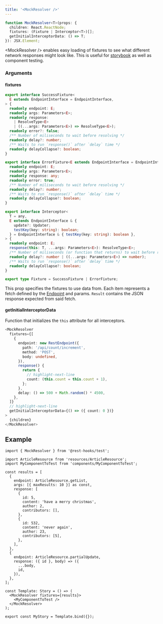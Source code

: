 ```yaml
---
title: '<MockResolver />'
---
```


```typescript
function MockResolver<T>(props: {
  children: React.ReactNode;
  fixtures: (Fixture | Interceptor<T>)[];
  getInitialInterceptorData: () => T;
}): JSX.Element;
```

&lt;MockResolver /\> enables easy loading of fixtures to see what different network responses might look like.
This is useful for [storybook](../guides/storybook.md) as well as component testing.

### Arguments

#### fixtures

```typescript
export interface SuccessFixture<
  E extends EndpointInterface = EndpointInterface,
> {
  readonly endpoint: E;
  readonly args: Parameters<E>;
  readonly response:
    | ResolveType<E>
    | ((...args: Parameters<E>) => ResolveType<E>);
  readonly error?: false;
  /** Number of miliseconds to wait before resolving */
  readonly delay?: number;
  /** Waits to run `response()` after `delay` time */
  readonly delayCollapse?: boolean;
}

export interface ErrorFixture<E extends EndpointInterface = EndpointInterface> {
  readonly endpoint: E;
  readonly args: Parameters<E>;
  readonly response: any;
  readonly error: true;
  /** Number of miliseconds to wait before resolving */
  readonly delay?: number;
  /** Waits to run `response()` after `delay` time */
  readonly delayCollapse?: boolean;
}

export interface Interceptor<
  T = any,
  E extends EndpointInterface & {
    update?: Updater;
    testKey(key: string): boolean;
  } = EndpointInterface & { testKey(key: string): boolean },
> {
  readonly endpoint: E;
  response(this: T, ...args: Parameters<E>): ResolveType<E>;
  /** Number of miliseconds (or function that returns) to wait before resolving */
  readonly delay?: number | ((...args: Parameters<E>) => number);
  /** Waits to run `response()` after `delay` time */
  readonly delayCollapse?: boolean;
}

export type Fixture = SuccessFixture | ErrorFixture;
```

This prop specifies the fixtures to use data from. Each item represents a fetch defined by the
[Endpoint](/rest/api/Endpoint) and params. `Result` contains the JSON response expected from said fetch.

#### getInitialInterceptorData

Function that initializes the `this` attribute for all interceptors.

```ts
<MockResolver
  fixtures={[
    {
      endpoint: new RestEndpoint({
        path: '/api/count/increment',
        method: 'POST',
        body: undefined,
      }),
      response() {
        return {
          // highlight-next-line
          count: (this.count = this.count + 1),
        };
      },
      delay: () => 500 + Math.random() * 4500,
    },
  ]}
  // highlight-next-line
  getInitialInterceptorData={() => ({ count: 0 })}
>
  {children}
</MockResolver>
```

## Example

```tsx
import { MockResolver } from '@rest-hooks/test';

import ArticleResource from 'resources/ArticleResource';
import MyComponentToTest from 'components/MyComponentToTest';

const results = [
  {
    endpoint: ArticleResource.getList,
    args: [{ maxResults: 10 }] as const,
    response: [
      {
        id: 5,
        content: 'have a merry christmas',
        author: 2,
        contributors: [],
      },
      {
        id: 532,
        content: 'never again',
        author: 23,
        contributors: [5],
      },
    ],
  },
  {
    endpoint: ArticleResource.partialUpdate,
    response: ({ id }, body) => ({
      ...body,
      id,
    }),
  },
];

const Template: Story = () => (
  <MockResolver fixtures={results}>
    <MyComponentToTest />
  </MockResolver>
);

export const MyStory = Template.bind({});
```
